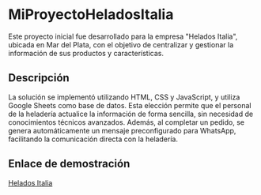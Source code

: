 # MiProyectoHeladosItalia

Este proyecto inicial fue desarrollado para la empresa "Helados Italia", ubicada en Mar del Plata, con el objetivo de centralizar y gestionar la información de sus productos y características.

## Descripción

La solución se implementó utilizando HTML, CSS y JavaScript, y utiliza Google Sheets como base de datos. Esta elección permite que el personal de la heladería actualice la información de forma sencilla, sin necesidad de conocimientos técnicos avanzados. Además, al completar un pedido, se genera automáticamente un mensaje preconfigurado para WhatsApp, facilitando la comunicación directa con la heladería.

## Enlace de demostración

[Helados Italia](https://lucasivancardozo.github.io/heladositalia)
